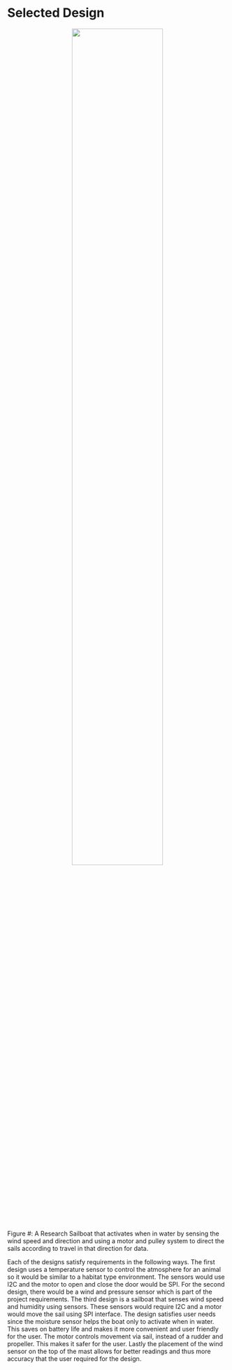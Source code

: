 # Selected Design

<figure class="image">  
<div style="text-align: center">  
<img src="https://user-images.githubusercontent.com/122835375/221457378-e55632c0-6846-43fa-81b9-f1e76d673691.png" width="70%"><br>
</div>
</figure>

Figure #: A Research Sailboat that activates when in water by sensing the wind speed and direction and using a motor and pulley system to direct the sails according to travel in that direction for data.

Each of the designs satisfy requirements in the following ways. The first design uses a temperature sensor to control the atmosphere for an animal so it would be similar to a habitat type environment. The sensors would use I2C and the motor to open and close the door would be SPI. For the second design, there would be a wind and pressure sensor which is part of the project requirements. The third design is a sailboat that senses wind speed and humidity using sensors. These sensors would require I2C and a motor would move the sail using SPI interface. The design satisfies user needs since the moisture sensor helps the boat only to activate when in water. This saves on battery life and makes it more convenient and user friendly for the user. The motor controls movement via sail, instead of a rudder and propeller. This makes it safer for the user. Lastly the placement of the wind sensor on the top of the mast allows for better readings and thus more accuracy that the user required for the design. 
